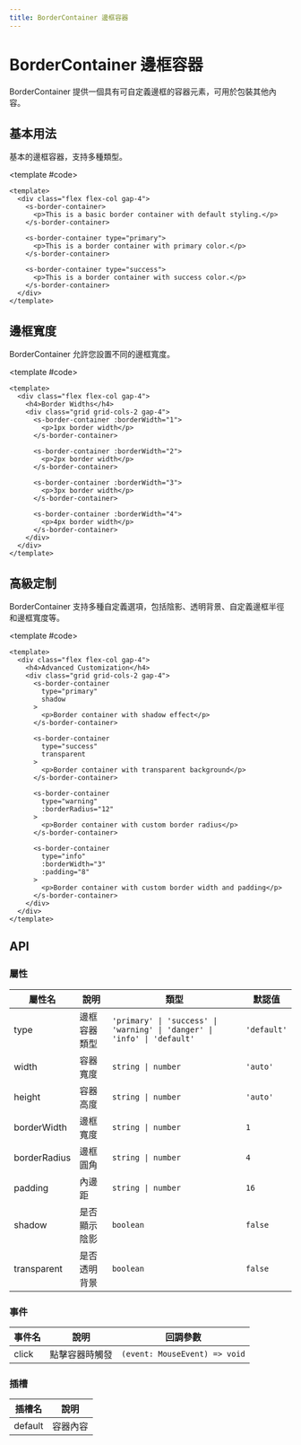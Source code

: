 ```yaml
---
title: BorderContainer 邊框容器
---
```


# BorderContainer 邊框容器

BorderContainer 提供一個具有可自定義邊框的容器元素，可用於包裝其他內容。

## 基本用法

基本的邊框容器，支持多種類型。

<Demo>
  <BasicDemo />
  
  <template #code>

```vue
<template>
  <div class="flex flex-col gap-4">
    <s-border-container>
      <p>This is a basic border container with default styling.</p>
    </s-border-container>

    <s-border-container type="primary">
      <p>This is a border container with primary color.</p>
    </s-border-container>

    <s-border-container type="success">
      <p>This is a border container with success color.</p>
    </s-border-container>
  </div>
</template>
```

  </template>
</Demo>

## 邊框寬度

BorderContainer 允許您設置不同的邊框寬度。

<Demo>
  <StyleDemo />
  
  <template #code>

```vue
<template>
  <div class="flex flex-col gap-4">
    <h4>Border Widths</h4>
    <div class="grid grid-cols-2 gap-4">
      <s-border-container :borderWidth="1">
        <p>1px border width</p>
      </s-border-container>
      
      <s-border-container :borderWidth="2">
        <p>2px border width</p>
      </s-border-container>
      
      <s-border-container :borderWidth="3">
        <p>3px border width</p>
      </s-border-container>
      
      <s-border-container :borderWidth="4">
        <p>4px border width</p>
      </s-border-container>
    </div>
  </div>
</template>
```

  </template>
</Demo>

## 高級定制

BorderContainer 支持多種自定義選項，包括陰影、透明背景、自定義邊框半徑和邊框寬度等。

<Demo>
  <CustomizationDemo />
  
  <template #code>

```vue
<template>
  <div class="flex flex-col gap-4">
    <h4>Advanced Customization</h4>
    <div class="grid grid-cols-2 gap-4">
      <s-border-container 
        type="primary"
        shadow
      >
        <p>Border container with shadow effect</p>
      </s-border-container>
      
      <s-border-container 
        type="success"
        transparent
      >
        <p>Border container with transparent background</p>
      </s-border-container>
      
      <s-border-container 
        type="warning"
        :borderRadius="12"
      >
        <p>Border container with custom border radius</p>
      </s-border-container>
      
      <s-border-container 
        type="info"
        :borderWidth="3"
        :padding="8"
      >
        <p>Border container with custom border width and padding</p>
      </s-border-container>
    </div>
  </div>
</template>
```

  </template>
</Demo>

## API

### 屬性

| 屬性名 | 說明 | 類型 | 默認值 |
| --- | --- | --- | --- |
| type | 邊框容器類型 | `'primary' \| 'success' \| 'warning' \| 'danger' \| 'info' \| 'default'` | `'default'` |
| width | 容器寬度 | `string \| number` | `'auto'` |
| height | 容器高度 | `string \| number` | `'auto'` |
| borderWidth | 邊框寬度 | `string \| number` | `1` |
| borderRadius | 邊框圓角 | `string \| number` | `4` |
| padding | 內邊距 | `string \| number` | `16` |
| shadow | 是否顯示陰影 | `boolean` | `false` |
| transparent | 是否透明背景 | `boolean` | `false` |

### 事件

| 事件名 | 說明 | 回調參數 |
| --- | --- | --- |
| click | 點擊容器時觸發 | `(event: MouseEvent) => void` |

### 插槽

| 插槽名 | 說明 |
| --- | --- |
| default | 容器內容 |

<script setup>
import { SConfigProvider } from '@/index'
import BasicDemo from '@/components/BorderContainer/demos/BasicDemo.vue'
import StyleDemo from '@/components/BorderContainer/demos/StyleDemo.vue'
import CustomizationDemo from '@/components/BorderContainer/demos/CustomizationDemo.vue'
</script>